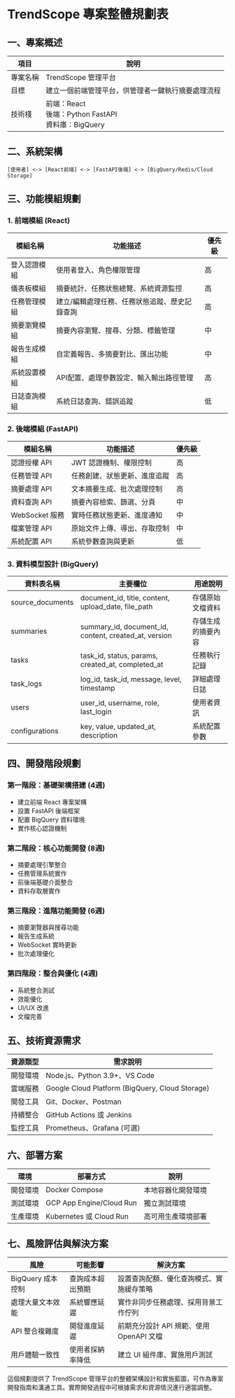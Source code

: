 # TrendScope 專案整體規劃表

## 一、專案概述

| 項目 | 說明 |
|-----|-----|
| 專案名稱 | TrendScope 管理平台 |
| 目標 | 建立一個前端管理平台，供管理者一鍵執行摘要處理流程 |
| 技術棧 | 前端：React<br>後端：Python FastAPI<br>資料庫：BigQuery |

## 二、系統架構

```
[使用者] <-> [React前端] <-> [FastAPI後端] <-> [BigQuery/Redis/Cloud Storage]
```

## 三、功能模組規劃

### 1. 前端模組 (React)

| 模組名稱 | 功能描述 | 優先級 |
|--------|---------|------|
| 登入認證模組 | 使用者登入、角色權限管理 | 高 |
| 儀表板模組 | 摘要統計、任務狀態總覽、系統資源監控 | 高 |
| 任務管理模組 | 建立/編輯處理任務、任務狀態追蹤、歷史記錄查詢 | 高 |
| 摘要瀏覽模組 | 摘要內容瀏覽、搜尋、分類、標籤管理 | 中 |
| 報告生成模組 | 自定義報告、多摘要對比、匯出功能 | 中 |
| 系統設置模組 | API配置、處理參數設定、輸入輸出路徑管理 | 高 |
| 日誌查詢模組 | 系統日誌查詢、錯誤追蹤 | 低 |

### 2. 後端模組 (FastAPI)

| 模組名稱 | 功能描述 | 優先級 |
|--------|---------|------|
| 認證授權 API | JWT 認證機制、權限控制 | 高 |
| 任務管理 API | 任務創建、狀態更新、進度追蹤 | 高 |
| 摘要處理 API | 文本摘要生成、批次處理控制 | 高 |
| 資料查詢 API | 摘要內容檢索、篩選、分頁 | 中 |
| WebSocket 服務 | 實時任務狀態更新、進度通知 | 中 |
| 檔案管理 API | 原始文件上傳、導出、存取控制 | 中 |
| 系統配置 API | 系統參數查詢與更新 | 低 |

### 3. 資料模型設計 (BigQuery)

| 資料表名稱 | 主要欄位 | 用途說明 |
|----------|---------|--------|
| source_documents | document_id, title, content, upload_date, file_path | 存儲原始文檔資料 |
| summaries | summary_id, document_id, content, created_at, version | 存儲生成的摘要內容 |
| tasks | task_id, status, params, created_at, completed_at | 任務執行記錄 |
| task_logs | log_id, task_id, message, level, timestamp | 詳細處理日誌 |
| users | user_id, username, role, last_login | 使用者資訊 |
| configurations | key, value, updated_at, description | 系統配置參數 |

## 四、開發階段規劃

### 第一階段：基礎架構搭建 (4週)

- 建立前端 React 專案架構
- 設置 FastAPI 後端框架
- 配置 BigQuery 資料環境
- 實作核心認證機制

### 第二階段：核心功能開發 (8週)

- 摘要處理引擎整合
- 任務管理系統實作
- 前後端基礎介面整合
- 資料存取層實作

### 第三階段：進階功能開發 (6週)

- 摘要瀏覽器與搜尋功能
- 報告生成系統
- WebSocket 實時更新
- 批次處理優化

### 第四階段：整合與優化 (4週)

- 系統整合測試
- 效能優化
- UI/UX 改進
- 文檔完善

## 五、技術資源需求

| 資源類型 | 需求說明 |
|--------|---------|
| 開發環境 | Node.js、Python 3.9+、VS Code |
| 雲端服務 | Google Cloud Platform (BigQuery, Cloud Storage) |
| 開發工具 | Git、Docker、Postman |
| 持續整合 | GitHub Actions 或 Jenkins |
| 監控工具 | Prometheus、Grafana (可選) |

## 六、部署方案

| 環境 | 部署方式 | 說明 |
|-----|---------|-----|
| 開發環境 | Docker Compose | 本地容器化開發環境 |
| 測試環境 | GCP App Engine/Cloud Run | 獨立測試環境 |
| 生產環境 | Kubernetes 或 Cloud Run | 高可用生產環境部署 |

## 七、風險評估與解決方案

| 風險 | 可能影響 | 解決方案 |
|-----|---------|---------|
| BigQuery 成本控制 | 查詢成本超出預期 | 設置查詢配額、優化查詢模式、實施緩存策略 |
| 處理大量文本效能 | 系統響應延遲 | 實作非同步任務處理、採用背景工作佇列 |
| API 整合複雜度 | 開發進度延遲 | 前期充分設計 API 規範、使用 OpenAPI 文檔 |
| 用戶體驗一致性 | 使用者採納率降低 | 建立 UI 組件庫、實施用戶測試 |

這個規劃提供了 TrendScope 管理平台的整體架構設計和實施藍圖，可作為專案開發指南和溝通工具。實際開發過程中可根據需求和資源情況進行適當調整。